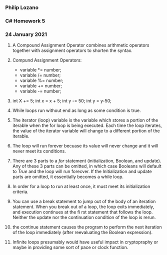 ### Philip Lozano
### C# Homework 5
### 24 January 2021

1. A Compound Assignment Operator combines arithmetic operators together with assignment operators 
to shorten the syntax.

2. Compund Assignment Operators:
	- variable *= number;
	- variable /= number;
	- variable %= number;
	- variable += number;
	- variable -= number;
	
3. int X += 5;  int x = x + 5;
int y -= 50; int y = y-50;

4. While loops run without end as long as some condition is true. 

5. The iterator (loop) variable is the variable which stores a portion of the iterable when the 
for loop is being executed. Each time the loop iterates, the value of the iterator variable will 
change to a different portion of the iterable.

6. The loop will run forever becuase its value will never change and it will never meet its conditions.

7. There are 3 parts to a *for* statement (initialization, Boolean, and update). Any of these 
3 parts can be omitted, in which case Booleans will default to *True* and the loop will run forecver. 
If the Initialization and update parts are omitted, it essentially becomes a while loop. 

8. In order for a loop to run at least once, it must meet its initialization criteria.

9. You can use a break statement to jump out of the body of an iteration statement. When you break
out of a loop, the loop exits immediately, and execution continues at the fi rst statement that
follows the loop. Neither the update nor the continuation condition of the loop is rerun.

10. the continue statement causes the program to perform the next iteration of the loop immediately 
(after reevaluating the Boolean expression).

11. Infinite loops presumably would have useful impact in cryptopraphy or maybe in providing some sort 
of pace or clock function.